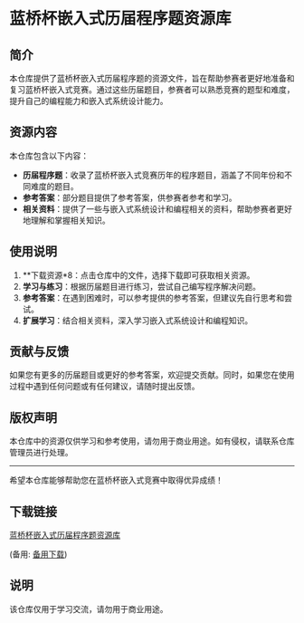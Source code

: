 # 蓝桥杯嵌入式历届程序题资源库

## 简介

本仓库提供了蓝桥杯嵌入式历届程序题的资源文件，旨在帮助参赛者更好地准备和复习蓝桥杯嵌入式竞赛。通过这些历届题目，参赛者可以熟悉竞赛的题型和难度，提升自己的编程能力和嵌入式系统设计能力。

## 资源内容

本仓库包含以下内容：

- **历届程序题**：收录了蓝桥杯嵌入式竞赛历年的程序题目，涵盖了不同年份和不同难度的题目。
- **参考答案**：部分题目提供了参考答案，供参赛者参考和学习。
- **相关资料**：提供了一些与嵌入式系统设计和编程相关的资料，帮助参赛者更好地理解和掌握相关知识。

## 使用说明

1. **下载资源*8：点击仓库中的文件，选择下载即可获取相关资源。
2. **学习与练习**：根据历届题目进行练习，尝试自己编写程序解决问题。
3. **参考答案**：在遇到困难时，可以参考提供的参考答案，但建议先自行思考和尝试。
4. **扩展学习**：结合相关资料，深入学习嵌入式系统设计和编程知识。

## 贡献与反馈

如果您有更多的历届题目或更好的参考答案，欢迎提交贡献。同时，如果您在使用过程中遇到任何问题或有任何建议，请随时提出反馈。

## 版权声明

本仓库中的资源仅供学习和参考使用，请勿用于商业用途。如有侵权，请联系仓库管理员进行处理。

---

希望本仓库能够帮助您在蓝桥杯嵌入式竞赛中取得优异成绩！

## 下载链接
[蓝桥杯嵌入式历届程序题资源库](https://pan.quark.cn/s/019937443b1b) 

(备用: [备用下载](https://pan.baidu.com/s/1YsIg9cWBLqWOtSyfHwANcg?pwd=1234))

## 说明

该仓库仅用于学习交流，请勿用于商业用途。
